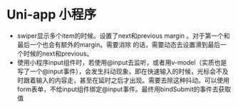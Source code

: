 # Uni-app 小程序

* swiper显示多个item的时候。设置了next和previous margin 。对于第一个和最后一个也会有额外的margin。需要消除 的话，需要动态去设置滑到最后一个时候的next和previous。
* 使用小程序input组件时，若使用@input去监听，或者用v-model（实质也是写了一个@input事件），会发生抖动现象，即在快速输入的时候，光标会不及时跟着输入的内容走，甚至在延时之后才出现。需要去除这种抖动。可以使用form表单，不给input组件绑定@input事件。最终用bindSubmit的事件去获取值